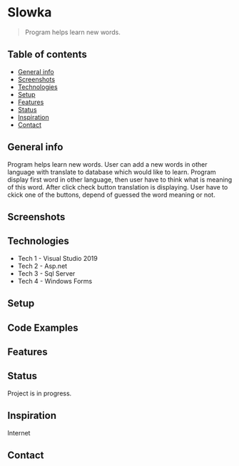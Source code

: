 


# Slowka
> Program helps learn new words.
## Table of contents
* [General info](#general-info)
* [Screenshots](#screenshots)
* [Technologies](#technologies)
* [Setup](#setup)
* [Features](#features)
* [Status](#status)
* [Inspiration](#inspiration)
* [Contact](#contact)

## General info
Program helps learn new words.
User can add a new words in other language with translate to database which would like to learn. 
Program display first word in other language, then user have to think what is meaning of this word. After click check button translation is displaying. User have to ckick one of the buttons, depend of guessed the word meaning or not. 


## Screenshots


## Technologies
* Tech 1 - Visual Studio 2019
* Tech 2 - Asp.net
* Tech 3 - Sql Server
* Tech 4 - Windows Forms

## Setup



## Code Examples


## Features


## Status
Project is in progress.

## Inspiration
Internet

## Contact
